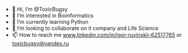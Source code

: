 - 👋 Hi, I’m @ToxicBugsy
- 👀 I’m interested in Bioinformatics
- 🌱 I’m currently learning Python
- 💞️ I’m looking to collaborate on  it company and Life Science
- 📫 How to reach me www.linkedin.com/in/igor-ruvinskii-62517765 or toxicbugsy@yandex.ru

<!---
p1pk4/p1pk4 is a ✨ special ✨ repository because its `README.md` (this file) appears on your GitHub profile.
You can click the Preview link to take a look at your changes.
--->
